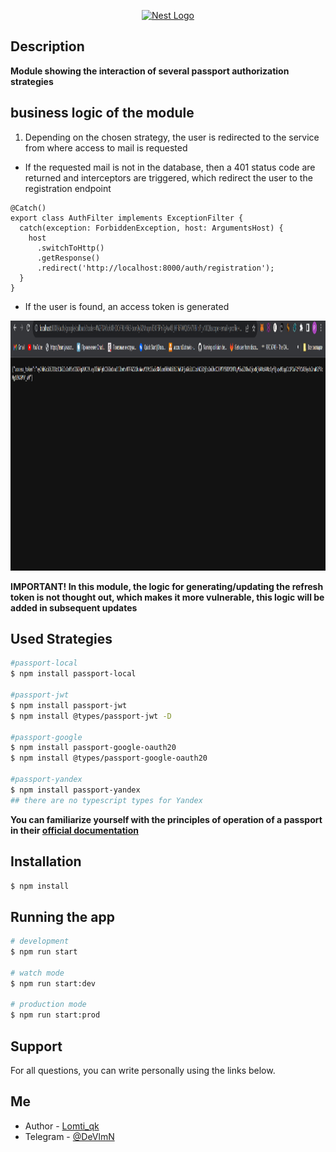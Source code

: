 <p align="center">
  <a href="https://nestjs.com/" target="blank"><img src="https://nestjs.com/img/logo-small.svg" width="200" alt="Nest Logo" /></a>
</p>

[circleci-image]: https://img.shields.io/circleci/build/github/nestjs/nest/master?token=abc123def456
[circleci-url]: https://circleci.com/gh/nestjs/nest


## Description

**Module showing the interaction of several
passport authorization strategies**

## business logic of the module
1. Depending on the chosen strategy, the user is redirected to the service from where access to mail is requested
- If the requested mail is not in the database, then a 401 status code are returned and interceptors are triggered, which redirect the user to the registration endpoint
```
@Catch()
export class AuthFilter implements ExceptionFilter {
  catch(exception: ForbiddenException, host: ArgumentsHost) {
    host
      .switchToHttp()
      .getResponse()
      .redirect('http://localhost:8000/auth/registration');
  }
}

```
- If the user is found, an access token is generated
 <p align="center">
  <img width="600" height="400" src="https://github.com/Lomtiqkqkq/Auth-passport/blob/main/src/image/access%20token%20return.png" alt="return access_token">
</p>

**IMPORTANT! In this module, the logic for generating/updating the refresh token is not thought out, which makes it more vulnerable, this logic will be added in subsequent updates**

## Used Strategies

```bash
#passport-local
$ npm install passport-local

#passport-jwt
$ npm install passport-jwt
$ npm install @types/passport-jwt -D

#passport-google
$ npm install passport-google-oauth20
$ npm install @types/passport-google-oauth20

#passport-yandex
$ npm install passport-yandex
## there are no typescript types for Yandex
```
**You can familiarize yourself with the principles
of operation of a passport in their [official documentation](https://www.passportjs.org/)**

## Installation

```bash
$ npm install
```

## Running the app

```bash
# development
$ npm run start

# watch mode
$ npm run start:dev

# production mode
$ npm run start:prod
```




## Support

For all questions, you can write personally using the links below.

## Me

- Author - [Lomti_qk](https://github.com/Lomtiqkqkq)
- Telegram - [@DeVlmN](https://t.me/DeVlmN)


